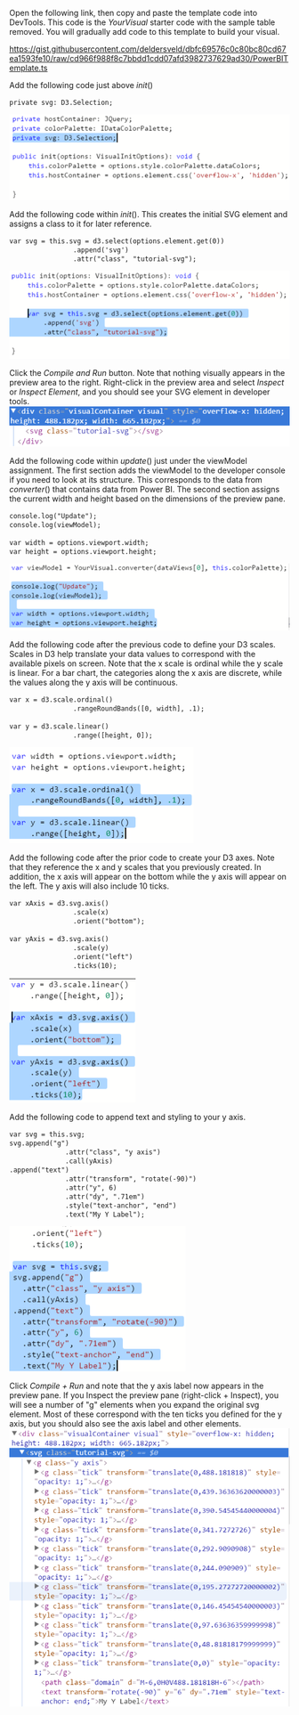 Open the following link, then copy and paste the template code into DevTools. This code is the *YourVisual* starter code with the sample table removed. You will gradually add code to this template to build your visual.

https://gist.githubusercontent.com/deldersveld/dbfc69576c0c80bc80cd67ea1593fe10/raw/cd966f988f8c7bbdd1cdd07afd3982737629ad30/PowerBITemplate.ts

Add the following code just above *init*()
```
private svg: D3.Selection;
```
![](https://raw.githubusercontent.com/deldersveld/power-bi-training/master/custom-visuals/assets/001.PNG)

Add the following code within *init*(). This creates the initial SVG element and assigns a class to it for later reference.
```
var svg = this.svg = d3.select(options.element.get(0))
                .append('svg')
            	.attr("class", "tutorial-svg");
```
![](https://raw.githubusercontent.com/deldersveld/power-bi-training/master/custom-visuals/assets/002.PNG)

Click the *Compile and Run* button. Note that nothing visually appears in the preview area to the right. Right-click in the preview area and select *Inspect* or *Inspect Element*, and you should see your SVG element in developer tools.
![](https://raw.githubusercontent.com/deldersveld/power-bi-training/master/custom-visuals/assets/003.PNG)

Add the following code within *update*() just under the viewModel assignment. The first section adds the viewModel to the developer console if you need to look at its structure. This corresponds to the data from *converter*() that contains data from Power BI. The second section assigns the current width and height based on the dimensions of the preview pane.
```
console.log("Update");
console.log(viewModel);
            
var width = options.viewport.width;
var height = options.viewport.height;
```
![](https://raw.githubusercontent.com/deldersveld/power-bi-training/master/custom-visuals/assets/004.PNG)

Add the following code after the previous code to define your D3 scales. Scales in D3 help translate your data values to correspond with the available pixels on screen. Note that the x scale is ordinal while the y scale is linear. For a bar chart, the categories along the x axis are discrete, while the values along the y axis will be continuous.
```
var x = d3.scale.ordinal()
                .rangeRoundBands([0, width], .1);
            
var y = d3.scale.linear()
                .range([height, 0]);
```
![](https://raw.githubusercontent.com/deldersveld/power-bi-training/master/custom-visuals/assets/005.PNG)

Add the following code after the prior code to create your D3 axes. Note that they reference the x and y scales that you previously created. In addition, the x axis will appear on the bottom while the y axis will appear on the left. The y axis will also include 10 ticks.
```
var xAxis = d3.svg.axis()
                .scale(x)
                .orient("bottom");
            
var yAxis = d3.svg.axis()
                .scale(y)
                .orient("left")
                .ticks(10);
```
![](https://raw.githubusercontent.com/deldersveld/power-bi-training/master/custom-visuals/assets/006.PNG)

Add the following code to append text and styling to your y axis.
```
var svg = this.svg;
svg.append("g")
		      .attr("class", "y axis")
		      .call(yAxis)
.append("text")
		      .attr("transform", "rotate(-90)")
		      .attr("y", 6)
		      .attr("dy", ".71em")
		      .style("text-anchor", "end")
		      .text("My Y Label");
```
![](https://raw.githubusercontent.com/deldersveld/power-bi-training/master/custom-visuals/assets/007.PNG)

Click *Compile + Run* and note that the y axis label now appears in the preview pane. If you Inspect the preview pane (right-click + Inspect), you will see a number of "g" elements when you expand the original svg element. Most of these correspond with the ten ticks you defined for the y axis, but you should also see the axis label and other elements.
![](https://raw.githubusercontent.com/deldersveld/power-bi-training/master/custom-visuals/assets/008.PNG)

